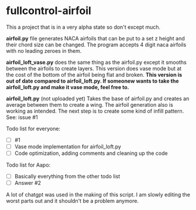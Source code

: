 # fullcontrol-airfoil
This a project that is in a very alpha state so don't except much.

**airfoil.py** file generates NACA airfoils that can be put to a set z height and their chord size can be changed. The program accepts 4 digit naca airfoils with no leading zeroes in them.

**airfoil_loft_vase.py** does the same thing as the airfoil.py except it smooths between the airfoils to create layers. This version does vase mode but at the cost of the bottom of the airfoil being flat and broken. **This version is out of date compared to airfoil_loft.py. If someonew wants to take the airfoil_loft.py and make it vase mode, feel free to.**

**airfoil_loft.py** (not uploaded yet) Takes the base of airfoil.py and creates an average between them to create a wing. The airfoil generation also is working as intended. The next step is to create some kind of infill pattern. See: issue #1

Todo list for everyone:
- [ ] #1
- [ ] Vase mode implementation for airfoil_loft.py
- [ ] Code optimization, adding comments and cleaning up the code

Todo list for Aapo:
- [ ] Basically everything from the other todo list
- [ ] Answer #2

A lot of chatgpt was used in the making of this script. I am slowly editing the worst parts out and it shouldn't be a problem anymore.